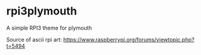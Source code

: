 # rpi3plymouth
A simple RPI3 theme for plymouth

Source of ascii rpi art: https://www.raspberrypi.org/forums/viewtopic.php?t=5494
